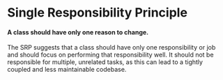 # Single Responsibility Principle

#### A class should have only one reason to change.

The SRP suggests that a class should have only one responsibility or job and should focus on performing that responsibility well. It should not be responsible for multiple, unrelated tasks, as this can lead to a tightly coupled and less maintainable codebase.
